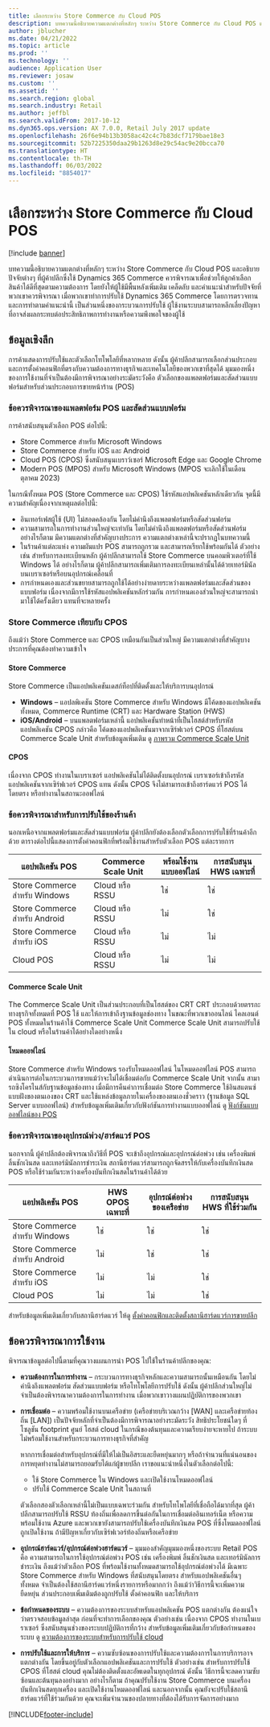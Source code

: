 ```yaml
---
title: เลือกระหว่าง Store Commerce กับ Cloud POS
description: บทความนี้อธิบายความแตกต่างที่หลักๆ ระหว่าง Store Commerce กับ Cloud POS และอธิบายปัจจัยต่างๆ ที่ผู้ค้าปลีกซึ่งใช้ Dynamics 365 Commerce ควรพิจารณาเพื่อช่วยให้ลูกค้าเลือกสินค้าได้ดีที่สุดตามความต้องการ
author: jblucher
ms.date: 04/21/2022
ms.topic: article
ms.prod: ''
ms.technology: ''
audience: Application User
ms.reviewer: josaw
ms.custom: ''
ms.assetid: ''
ms.search.region: global
ms.search.industry: Retail
ms.author: jeffbl
ms.search.validFrom: 2017-10-12
ms.dyn365.ops.version: AX 7.0.0, Retail July 2017 update
ms.openlocfilehash: 26f6e94b13b3058ac42c4c7b83dcf7179bae18e3
ms.sourcegitcommit: 52b7225350daa29b1263d8e29c54ac9e20bcca70
ms.translationtype: HT
ms.contentlocale: th-TH
ms.lasthandoff: 06/03/2022
ms.locfileid: "8854017"
---
```

# <a name="choose-between-store-commerce-and-cloud-pos"></a>เลือกระหว่าง Store Commerce กับ Cloud POS

[!include [banner](includes/banner.md)]

บทความนี้อธิบายความแตกต่างที่หลักๆ ระหว่าง Store Commerce กับ Cloud POS และอธิบายปัจจัยต่างๆ ที่ผู้ค้าปลีกซึ่งใช้ Dynamics 365 Commerce ควรพิจารณาเพื่อช่วยให้ลูกค้าเลือกสินค้าได้ดีที่สุดตามความต้องการ โดยยังให้ผู้ใช้มีพื้นหลังเพิ่มเติม เคล็ดลับ และคำแนะนำสำหรับปัจจัยที่พวกเขาควรพิจารณา เมื่อพวกเขาทำการปรับใช้ Dynamics 365 Commerce โดยการตรวจทานและการทำตามคำแนะนำนี้ เป็นส่วนหนึ่งของกระบวนการปรับใช้ ผู้ใช้งานระบบสามารถหลีกเลี่ยงปัญหาที่อาจส่งผลกระทบต่อประสิทธิภาพการทำงานหรือความพึงพอใจของผู้ใช้

## <a name="insights"></a>ข้อมูลเชิงลึก

การค้าแสดงการปรับใช้และตัวเลือกโทโพโลยีที่หลากหลาย ดังนั้น ผู้ค้าปลีกสามารถเลือกส่วนประกอบและการตั้งค่าคอนฟิกที่ตรงกับความต้องการทางธุรกิจและเทคโนโลยีของพวกเขาที่สุดได้ มุมมองหนึ่งของการใช้งานที่จำเป็นต้องมีการพิจารณาอย่างระมัดระวังคือ ตัวเลือกของแพลตฟอร์มและสัดส่วนแบบฟอร์มสำหรับส่วนประกอบการขายหน้าร้าน (POS)

### <a name="pos-platform-and-form-factor-considerations"></a>ข้อควรพิจารณาของแพลตฟอร์ม POS และสัดส่วนแบบฟอร์ม

การค้าสนับสนุนตัวเลือก POS ต่อไปนี้:

- Store Commerce สำหรับ Microsoft Windows
- Store Commerce สำหรับ iOS และ Android
- Cloud POS (CPOS) ซึ่งสนับสนุนเบราว์เซอร์ Microsoft Edge และ Google Chrome
- Modern POS (MPOS) สำหรับ Microsoft Windows (MPOS จะเลิกใช้ในเดือนตุลาคม 2023) 

ในกรณีทั้งหมด POS (Store Commerce และ CPOS) ใช้รหัสแอปพลิเคชันหลักเดียวกัน จุดนี้มีความสำคัญเนื่องจากเหตุผลต่อไปนี้:

- อินเทอร์เฟสผู้ใช้ (UI) ไม่สอดคล้องกัน โดยไม่คำนึงถึงแพลตฟอร์มหรือสัดส่วนฟอร์ม
- ความสามารถในการทำงานส่วนใหญ่จะเท่ากัน โดยไม่คำนึงถึงแพลตฟอร์มหรือสัดส่วนฟอร์ม อย่างไรก็ตาม มีความแตกต่างที่สำคัญบางประการ ความแตกต่างเหล่านี้จะปรากฏในบทความนี้
- ในร้านค้าแต่ละแห่ง ความผันแปร POS สามารถถูกรวม และสามารถเรียกใช้พร้อมกันได้ ตัวอย่างเช่น สำหรับการลงทะเบียนหลัก ผู้ค้าปลีกสามารถใช้ Store Commerce บนคอมพิวเตอร์ที่ใช้ Windows ได้ อย่างไรก็ตาม ผู้ค้าปลีกสามารถเพิ่มเติมการลงทะเบียนเหล่านั้นได้ด้วยเทอร์มินัลบนเบราเซอร์หรือบนอุปกรณ์เคลื่อนที่
- การกำหนดเองและส่วนขยายสามารถถูกใช้ได้อย่างง่ายดายระหว่างแพลตฟอร์มและสัดส่วนของแบบฟอร์ม เนื่องจากมีการใช้รหัสแอปพลิเคชันหลักร่วมกัน การกำหนดเองส่วนใหญ่จะสามารถนำมาใช้ได้ครั้งเดียว แทนที่จะหลายครั้ง

### <a name="store-commerce-vs-cpos"></a>Store Commerce เทียบกับ CPOS

ถึงแม้ว่า Store Commerce และ CPOS เหมือนกันเป็นส่วนใหญ่ มีความแตกต่างที่สำคัญบางประการที่คุณต้องทำความเข้าใจ

#### <a name="store-commerce"></a>Store Commerce

Store Commerce เป็นแอปพลิเคชันเดสก์ท็อปที่ติดตั้งและให้บริการบนอุปกรณ์

- **Windows** – แอปลพิเคชัน Store Commerce สำหรับ Windows มีโค้ดของแอปพลิเคชันทั้งหมด, Commerce Runtime (CRT) และ Hardware Station (HWS)
- **iOS/Android** – บนแพลตฟอร์มเหล่านี้ แอปพลิเคชันทำหน้าที่เป็นโฮสต์สำหรับรหัสแอปพลิเคชัน CPOS กล่าวคือ โค้ดของแอปพลิเคชันมาจากเซิร์ฟเวอร์ CPOS ที่โฮสต์บน Commerce Scale Unit สำหรับข้อมูลเพิ่มเติม ดู [ภาพรวม Commerce Scale Unit](dev-itpro/retail-store-system-begin.md)

#### <a name="cpos"></a>CPOS

เนื่องจาก CPOS ทำงานในเบราเซอร์ แอปพลิเคชันไม่ได้ติดตั้งบนอุปกรณ์ เบราเซอร์เข้าถึงรหัสแอปพลิเคชันจากเซิร์ฟเวอร์ CPOS แทน ดังนั้น CPOS จึงไม่สามารถเข้าถึงฮาร์ดแวร์ POS ได้โดยตรง หรือทำงานในสถานะออฟไลน์

### <a name="store-deployment-considerations"></a>ข้อควรพิจารณาสำหรับการปรับใช้ของร้านค้า

นอกเหนือจากแพลตฟอร์มและสัดส่วนแบบฟอร์ม ผู้ค้าปลีกยังต้องเลือกตัวเลือกการปรับใช้ที่ร้านค้าอีกด้วย ตารางต่อไปนี้แสดงการตั้งค่าคอนฟิกที่พร้อมใช้งานสำหรับตัวเลือก POS แต่ละรายการ

| แอปพลิเคชัน POS            | Commerce Scale Unit | พร้อมใช้งานแบบออฟไลน์ | การสนับสนุน HWS เฉพาะที่ |
|----------------------------|---------------------|-------------------|-------------------|
| Store Commerce สำหรับ Windows | Cloud หรือ RSSU       | ใช่               | ใช่               |
| Store Commerce สำหรับ Android | Cloud หรือ RSSU       | ไม่                | ใช่               |
| Store Commerce สำหรับ iOS     | Cloud หรือ RSSU       | ไม่                | ไม่                |
| Cloud POS                  | Cloud หรือ RSSU       | ไม่                | ไม่                |

#### <a name="commerce-scale-unit"></a>Commerce Scale Unit

The Commerce Scale Unit เป็นส่วนประกอบที่เป็นโฮสต์ของ CRT CRT ประกอบด้วยตรรกะทางธุรกิจทั้งหมดที่ POS ใช้ และให้การเข้าถึงฐานข้อมูลช่องทาง ในขณะที่พวกเขาออนไลน์ ไคลเอนต์ POS ทั้งหมดในร้านค้าใช้ Commerce Scale Unit Commerce Scale Unit สามารถปรับใช้ใน cloud หรือในร้านค้าได้อย่างใดอย่างหนึ่ง

#### <a name="offline-mode"></a>โหมดออฟไลน์

Store Commerce สำหรับ Windows รองรับโหมดออฟไลน์ ในโหมดออฟไลน์ POS สามารถดำเนินการต่อในกระบวนการขายแม้ว่าจะไม่ได้เชื่อมต่อกับ Commerce Scale Unit จากนั้น สามารถซิงโครไนส์กับฐานข้อมูลช่องทาง เมื่อมีการคืนค่าการเชื่อมต่อ Store Commerce ใช้อินสแตนซ์แบบฝังของตนเองของ CRT และใช้แหล่งข้อมูลภายในเครื่องของตนเองชั่วคราว (ฐานข้อมูล SQL Server แบบออฟไลน์) สำหรับข้อมูลเพิ่มเติมเกี่ยวกับฟังก์ชันการทำงานแบบออฟไลน์ ดู [ฟังก์ชันแบบออฟไลน์ของ POS](pos-offline-functionality.md)

### <a name="pos-peripheralhardware-considerations"></a>ข้อควรพิจารณาของอุปกรณ์พ่วง/ฮาร์ดแวร์ POS

นอกจากนี้ ผู้ค้าปลีกต้องพิจารณาถึงวิธีที่ POS จะเข้าถึงอุปกรณ์และอุปกรณ์ต่อพ่วง เช่น เครื่องพิมพ์ ลิ้นชักเงินสด และเทอร์มินัลการชำระเงิน สถานีฮาร์ดแวร์สามารถถูกจัดสรรให้กับเครื่องบันทึกเงินสด POS หรือใช้ร่วมกันระหว่างเครื่องบันทึกเงินสดในร้านค้าได้ด้วย

| แอปพลิเคชัน POS            | HWS OPOS เฉพาะที่ | อุปกรณ์ต่อพ่วงของเครือข่าย | การสนับสนุน HWS ที่ใช้ร่วมกัน |
|----------------------------|----------------|---------------------|--------------------|
| Store Commerce สำหรับ Windows | ใช่            | ใช่                 | ใช่                |
| Store Commerce สำหรับ Android | ไม่             | ใช่                 | ใช่                |
| Store Commerce สำหรับ iOS     | ไม่             | ไม่                  | ใช่                |
| Cloud POS                  | ไม่             | ไม่                  | ใช่                |

สำหรับข้อมูลเพิ่มเติมเกี่ยวกับสถานีฮาร์ดแวร์ ให้ดู [ตั้งค่าคอนฟิกและติดตั้งสถานีฮาร์ดแวร์การขายปลีก](retail-hardware-station-configuration-installation.md)

## <a name="implementation-considerations"></a>ข้อควรพิจารณาการใช้งาน

พิจารณาข้อมูลต่อไปนี้ตามที่คุณวางแผนการนำ POS ไปใช้ในร้านค้าปลีกของคุณ:

- **ความต้องการในการทำงาน** – กระบวนการทางธุรกิจหลักและความสามารถนั้นเหมือนกัน โดยไม่คำนึงถึงแพลตฟอร์ม สัดส่วนแบบฟอร์ม หรือโทโพโลยีการปรับใช้ ดังนั้น ผู้ค้าปลีกส่วนใหญ่ไม่จำเป็นต้องพิจารณาความต้องการในการทำงาน เมื่อพวกเขาวางแผนปฏิบัติการของพวกเขา
- **การเชื่อมต่อ** – ความพร้อมใช้งานบนเครือข่าย (เครือข่ายบริเวณกว้าง \[WAN\] และเครือข่ายท้องถิ่น \[LAN\]) เป็นปัจจัยหลักที่จำเป็นต้องมีการพิจารณาอย่างระมัดระวัง สิทธิประโยชน์ใดๆ ที่โซลูชัน footprint ศูนย์ โฮสต์ cloud ในกรณีของต้นทุนและความเรียบง่ายจะหายไป ถ้าระบบไม่พร้อมใช้งานสำหรับกระบวนการทางธุรกิจที่สำคัญ

    หากการเชื่อมต่อสำหรับอุปกรณ์ที่มีให้ไม่เป็นอิสระและยืดหยุ่นมากๆ หรือถ้าจำนวนที่แน่นอนของการหยุดทำงานไม่สามารถยอมรับได้แก่ผู้ขายปลีก เราขอแนะนำหนึ่งในตัวเลือกต่อไปนี้:

    - ใช้ Store Commerce ใน Windows และเปิดใช้งานโหมดออฟไลน์
    - ปรับใช้ Commerce Scale Unit ในสถานที่

    ตัวเลือกสองตัวเลือกเหล่านี้ไม่เป็นแบบเฉพาะร่วมกัน สำหรับโทโพโลยีที่เชื่อถือได้มากที่สุด ผู้ค้าปลีกสามารถปรับใช้ RSSU ท้องถิ่นเพื่อลดการขึ้นต่อกันในการเชื่อมต่ออินเทอร์เน็ต หรือความพร้อมใช้งาน Azure และพวกเขายังสามารถปรับใช้เครื่องบันทึกเงินสด POS ที่ซึ่งโหมดออฟไลน์ถูกเปิดใช้งาน ถ้ามีปัญหาเกี่ยวกับเซิร์ฟเวอร์ท้องถิ่นหรือเครือข่าย

- **อุปกรณ์ฮาร์ดแวร์/อุปกรณ์ต่อพ่วงฮาร์ดแวร์** – มุมมองสำคัญมุมมองหนึ่งของระบบ Retail POS คือ ความสามารถในการใช้อุปกรณ์ต่อพ่วง POS เช่น เครื่องพิมพ์ ลิ้นชักเงินสด และเทอร์มินัลการชำระเงิน ถึงแม้ว่าตัวเลือก POS ที่พร้อมใช้งานทั้งหมดสามารถใช้อุปกรณ์ต่อพ่วงได้ มีเฉพาะ Store Commerce สำหรับ Windows ที่สนับสนุนโดยตรง สำหรับแอปพลิเคชันอื่นๆ ทั้งหมด จำเป็นต้องใช้สถานีฮาร์ดแวร์หนึ่งรายการหรือมากกว่า ถึงแม้ว่าวิธีการนี้จะเพิ่มความยืดหยุ่น ส่วนประกอบเพิ่มเติมต้องถูกปรับใช้ ตั้งค่าคอนฟิก และให้บริการ
- **ข้อกำหนดของระบบ** – ความต้องการของระบบสำหรับแอปพลิเคชัน POS แตกต่างกัน ต้องแน่ใจว่าตรวจสอบข้อมูลล่าสุด ก่อนที่จะทำการเลือกของคุณ ตัวอย่างเช่น เนื่องจาก CPOS ทำงานในเบราเซอร์ ซึ่งสนับสนุนช่วงของระบบปฏิบัติการที่กว้าง สำหรับข้อมูลเพิ่มเติมเกี่ยวกับข้อกำหนดของระบบ ดู [ความต้องการของระบบสำหรับการปรับใช้ cloud](../fin-ops-core/fin-ops/get-started/system-requirements.md)
- **การปรับใช้และการให้บริการ** – ความซับซ้อนของการปรับใช้และความต้องการในการบริการอาจแตกต่างกัน โดยขึ้นอยู่กับตัวเลือกแอปพลิเคชันและการปรับใช้ ตัวอย่างเช่น สำหรับการปรับใช้ CPOS ที่โฮสต์ cloud คุณไม่ต้องติดตั้งและอัพเดตในทุกอุปกรณ์ ดังนั้น วิธีการนี้จะลดความซับซ้อนและต้นทุนลงอย่างมาก อย่างไรก็ตาม ถ้าคุณปรับใช้งาน Store Commerce บนเครื่องบันทึกเงินสดทุกเครื่อง และเปิดใช้งานโหมดออฟไลน์ และนอกจากนั้น คุณยังจะปรับใช้สถานีฮาร์ดแวร์ที่ใช้ร่วมกันด้วย คุณจะเพิ่มจำนวนของปลายทางที่ต้องได้รับการจัดการอย่างมาก


[!INCLUDE[footer-include](../includes/footer-banner.md)]
